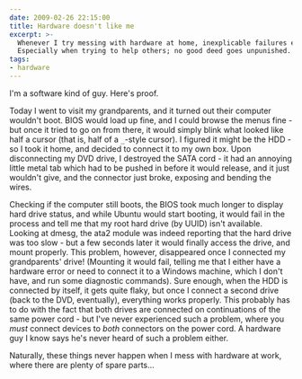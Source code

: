 ```yaml
---
date: 2009-02-26 22:15:00
title: Hardware doesn't like me
excerpt: >-
  Whenever I try messing with hardware at home, inexplicable failures ensue.
  Especially when trying to help others; no good deed goes unpunished.
tags:
- hardware
---
```


I'm a software kind of guy. Here's proof.

Today I went to visit my grandparents, and it turned out their computer
wouldn't boot. BIOS would load up fine, and I could browse the menus fine - but
once it tried to go on from there, it would simply blink what looked like half
a cursor (that is, half of a `_`-style cursor). I figured it might be the HDD -
so I took it home, and decided to connect it to my own box. Upon disconnecting
my DVD drive, I destroyed the SATA cord - it had an annoying little metal tab
which had to be pushed in before it would release, and it just wouldn't give,
and the connector just broke, exposing and bending the wires.

Checking if the computer still boots, the BIOS took much longer to display hard
drive status, and while Ubuntu would start booting, it would fail in the
process and tell me that my root hard drive (by UUID) isn't available. Looking
at dmesg, the ata2 module was indeed reporting that the hard drive was too
slow - but a few seconds later it would finally access the drive, and mount
properly. This problem, however, disappeared once I connected my grandparents'
drive! (Mounting it would fail, telling me that I either have a hardware error
or need to connect it to a Windows machine, which I don't have, and run some
diagnostic commands). Sure enough, when the HDD is connected by itself, it gets
quite flaky, but once I connect a second drive (back to the DVD, eventually),
everything works properly. This probably has to do with the fact that both
drives are connected on continuations of the same power cord - but I've never
experienced such a problem, where you _must_ connect devices to _both_
connectors on the power cord. A hardware guy I know says he's never heard of
such a problem either.

Naturally, these things never happen when I mess with hardware at work, where
there are plenty of spare parts...
